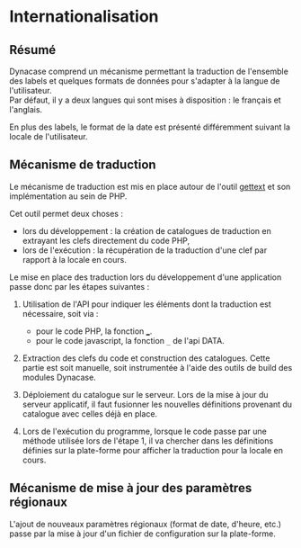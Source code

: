 # Internationalisation

## Résumé

Dynacase comprend un mécanisme permettant la traduction de l'ensemble des labels et quelques formats de données pour s'adapter à la langue de l'utilisateur.  
Par défaut, il y a deux langues qui sont mises à disposition : le français et l'anglais.

En plus des labels, le format de la date est présenté différemment suivant la locale de l'utilisateur.

## Mécanisme de traduction

Le mécanisme de traduction est mis en place autour de l'outil [gettext](https://fr.wikipedia.org/wiki/Gettext) et son implémentation au sein de PHP.

Cet outil permet deux choses :

* lors du développement : la création de catalogues de traduction en extrayant les clefs directement du code PHP,
* lors de l'exécution : la récupération de la traduction d'une clef par rapport à la locale en cours.

Le mise en place des traduction lors du développement d'une application passe donc par les étapes suivantes :

1. Utilisation de l'API pour indiquer les éléments dont la traduction est nécessaire, soit via :
    
    * pour le code PHP, la fonction [_](http://php.net/manual/en/function.gettext.php).
    * pour le code javascript, la fonction `_` de l'api DATA.
2. Extraction des clefs du code et construction des catalogues. Cette partie est soit manuelle, soit instrumentée à l'aide des outils de build des modules Dynacase.
3. Déploiement du catalogue sur le serveur. Lors de la mise à jour du serveur applicatif, il faut fusionner les nouvelles définitions provenant du catalogue avec celles déjà en place.
4. Lors de l'exécution du programme, lorsque le code passe par une méthode utilisée lors de l'étape 1, il va chercher dans les définitions définies sur la plate-forme pour afficher la traduction pour la locale en cours.

## Mécanisme de mise à jour des paramètres régionaux

L'ajout de nouveaux paramètres régionaux (format de date, d'heure, etc.) passe par la mise à jour d'un fichier de configuration sur la plate-forme.